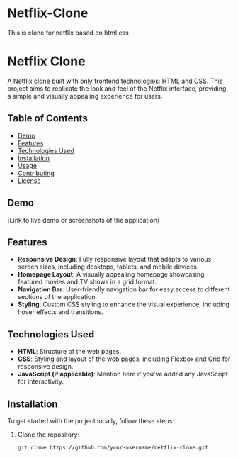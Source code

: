 # Netflix-Clone
This is clone for netflix based on html css
# Netflix Clone

A Netflix clone built with only frontend technologies: HTML and CSS. This project aims to replicate the look and feel of the Netflix interface, providing a simple and visually appealing experience for users.

## Table of Contents

- [Demo](#demo)
- [Features](#features)
- [Technologies Used](#technologies-used)
- [Installation](#installation)
- [Usage](#usage)
- [Contributing](#contributing)
- [License](#license)

## Demo

[Link to live demo or screenshots of the application]

## Features

- **Responsive Design**: Fully responsive layout that adapts to various screen sizes, including desktops, tablets, and mobile devices.
- **Homepage Layout**: A visually appealing homepage showcasing featured movies and TV shows in a grid format.
- **Navigation Bar**: User-friendly navigation bar for easy access to different sections of the application.
- **Styling**: Custom CSS styling to enhance the visual experience, including hover effects and transitions.

## Technologies Used

- **HTML**: Structure of the web pages.
- **CSS**: Styling and layout of the web pages, including Flexbox and Grid for responsive design.
- **JavaScript (if applicable)**: Mention here if you've added any JavaScript for interactivity.

## Installation

To get started with the project locally, follow these steps:

1. Clone the repository:
   ```bash
   git clone https://github.com/your-username/netflix-clone.git
